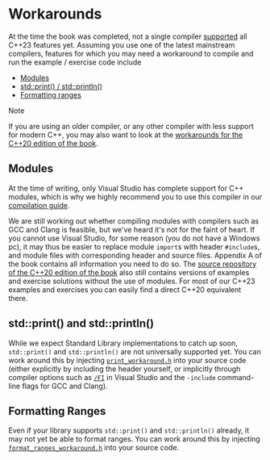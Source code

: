# Workarounds

At the time the book was completed, 
not a single compiler [supported](https://en.cppreference.com/w/cpp/compiler_support) all C++23 features yet. 
Assuming you use one of the latest mainstream compilers,
features for which you may need a workaround to compile and run the example / exercise code include

- [Modules](#modules)
- [std::print() / std::println()](#print)
- [Formatting ranges](#formatting_ranges)

> [!NOTE]
> If you are using an older compiler, or any other compiler with less support for modern C++, 
> you may also want to look at the [workarounds for the C++20 edition of the book](https://github.com/Apress/beginning-cpp20/tree/main/Workarounds).

<a name="modules"/>

## Modules

At the time of writing, only Visual Studio has complete support for C++ modules,
which is why we highly recommend you to use this compiler in our [compilation guide](../Compiling.md).

We are still working out whether compiling modules with compilers such as GCC and Clang is feasible,
but we've heard it's not for the faint of heart.
If you cannot use Visual Studio, for some reason (you do not have a Windows pc),
it may thus be easier to replace module `import`s with header `#include`s,
and module files with corresponding header and source files.
Appendix A of the book contains all information you need to do so.
The [source repository of the C++20 edition of the book](https://github.com/Apress/beginning-cpp20/) 
also still contains versions of examples and exercise solutions without the use of modules.
For most of our C++23 examples and exercises you can easily find a direct C++20 equivalent there.

<a name="print"/>

## std::print() and std::println()

While we expect Standard Library implementations to catch up soon, 
`std::print()` and `std::println()` are not universally supported yet.
You can work around this by injecting [`print_workaround.h`](print_workaround.h) into your source code
(either explicitly by including the header yourself, 
or implicitly through compiler options such as 
[`/FI`](https://learn.microsoft.com/en-us/cpp/build/reference/fi-name-forced-include-file?view=msvc-170) in Visual Studio and the `-include` command-line flags for GCC and Clang).

<a name="formatting_ranges"/>

## Formatting Ranges

Even if your library supports `std::print()` and `std::println()` already,
it may not yet be able to format ranges.
You can work around this by injecting [`format_ranges_workaround.h`](format_ranges_workaround.h) into your source code.
